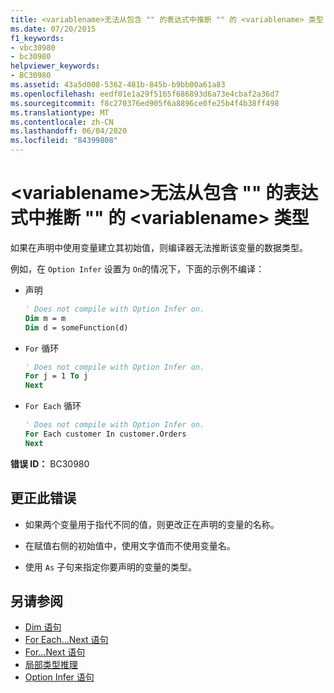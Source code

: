 ```yaml
---
title: <variablename>无法从包含 "" 的表达式中推断 "" 的 <variablename> 类型
ms.date: 07/20/2015
f1_keywords:
- vbc30980
- bc30980
helpviewer_keywords:
- BC30980
ms.assetid: 43a5d008-5362-481b-845b-b9bb00a61a83
ms.openlocfilehash: eedf01e1a29f5165f686893d6a73e4cbaf2a36d7
ms.sourcegitcommit: f8c270376ed905f6a8896ce0fe25b4f4b38ff498
ms.translationtype: MT
ms.contentlocale: zh-CN
ms.lasthandoff: 06/04/2020
ms.locfileid: "84399808"
---
```

# <a name="type-of-variablename-cannot-be-inferred-from-an-expression-containing-variablename"></a>\<variablename>无法从包含 "" 的表达式中推断 "" 的 \<variablename> 类型
如果在声明中使用变量建立其初始值，则编译器无法推断该变量的数据类型。  
  
 例如，在 `Option Infer` 设置为 `On`的情况下，下面的示例不编译：  
  
- 声明  
  
    ```vb  
    ' Does not compile with Option Infer on.  
    Dim m = m  
    Dim d = someFunction(d)  
    ```  
  
- `For` 循环  
  
    ```vb  
    ' Does not compile with Option Infer on.  
    For j = 1 To j  
    Next  
    ```  
  
- `For Each` 循环  
  
    ```vb  
    ' Does not compile with Option Infer on.  
    For Each customer In customer.Orders  
    Next  
    ```  
  
 **错误 ID：** BC30980  
  
## <a name="to-correct-this-error"></a>更正此错误  
  
- 如果两个变量用于指代不同的值，则更改正在声明的变量的名称。  
  
- 在赋值右侧的初始值中，使用文字值而不使用变量名。  
  
- 使用 `As` 子句来指定你要声明的变量的类型。  
  
## <a name="see-also"></a>另请参阅

- [Dim 语句](../language-reference/statements/dim-statement.md)
- [For Each...Next 语句](../language-reference/statements/for-each-next-statement.md)
- [For...Next 语句](../language-reference/statements/for-next-statement.md)
- [局部类型推理](../programming-guide/language-features/variables/local-type-inference.md)
- [Option Infer 语句](../language-reference/statements/option-infer-statement.md)

